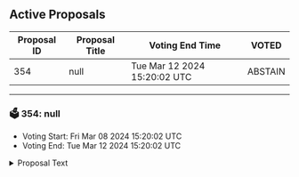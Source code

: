 ## Active Proposals

| Proposal ID | Proposal Title | Voting End Time | VOTED |
|-------------|----------------|-----------------|-------|
| 354 | null | Tue Mar 12 2024 15:20:02 UTC | ABSTAIN |

---

### 🗳 354: null
- Voting Start: Fri Mar 08 2024 15:20:02 UTC
- Voting End: Tue Mar 12 2024 15:20:02 UTC

<details>
<summary>Proposal Text</summary>
 
null
</details>
